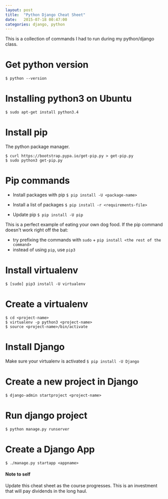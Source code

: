 ```yaml
---
layout: post
title:  "Python Django Cheat Sheet"
date:   2015-07-18 00:47:00
categories: django, python
---
```

This is a collection of commands I had to run during my python/django class.

# Get python version
`$ python --version`

# Installing python3 on Ubuntu
`$ sudo apt-get install python3.4`

# Install pip
The python package manager.

    $ curl https://bootstrap.pypa.io/get-pip.py > get-pip.py
    $ sudo python3 get-pip.py

# Pip commands

* Install packages with pip
`$ pip install -U <package-name>`

* Install a list of packages
`$ pip install -r <requirements-file>`

* Update pip
`$ pip install -U pip`

This is a perfect example of eating your own dog food. If the pip command doesn't work right off the bat:

* try prefixing the commands with `sudo` + `pip install <the rest of the command>`
* instead of using `pip`, use `pip3`

# Install virtualenv
`$ [sudo] pip3 install -U virtualenv`

# Create a virtualenv
    $ cd <project-name>
    $ virtualenv -p python3 <project-name>
    $ source <project-name>/bin/activate

# Install Django
Make sure your virtualenv is activated
`$ pip install -U Django`

# Create a new project in Django
`$ django-admin startproject <project-name>`

# Run django project
`$ python manage.py runserver`

# Create a Django App
`$ ./manage.py startapp <appname>`



#### Note to self
Update this cheat sheet as the course progresses. This is an investment that will pay dividends in the long haul.